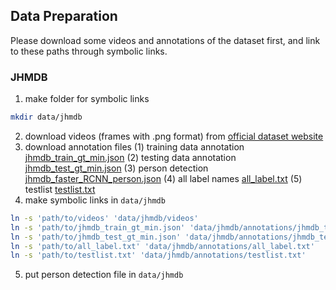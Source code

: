 ## Data Preparation

Please download some videos and annotations of the dataset first, and link to these paths through symbolic links.

### JHMDB

1. make folder for symbolic links
```bash
mkdir data/jhmdb
```

2. download videos (frames with .png format) from [official dataset website](http://jhmdb.is.tue.mpg.de/challenge/JHMDB/datasets)
3. download annotation files 
(1) training data annotation [jhmdb_train_gt_min.json](https://drive.google.com/file/d/1Xt6A8f-9zgGHXtZbNPwiNuzVkQu_f8P4/view?usp=drive_link)
(2) testing data annotation [jhmdb_test_gt_min.json](https://drive.google.com/file/d/13CV1Uhxcq-PmjSBwNN3kyBmKpvSJpt5Y/view?usp=drive_link)
(3) person detection [jhmdb_faster_RCNN_person.json](https://drive.google.com/file/d/1Vfzl8HTZL7YRX5e-4CziQ_u7ctXzZPFC/view?usp=drive_link)
(4) all label names [all_label.txt](https://drive.google.com/file/d/1GiKTZMOzdS14m-HMd5EmaD72Jtx6bEMA/view?usp=drive_link)
(5) testlist [testlist.txt](https://drive.google.com/file/d/19zWUapdXLRRakQf5O5q4JkdRzEm6MJAx/view?usp=drive_link)
4. make symbolic links in `data/jhmdb`
```bash
ln -s 'path/to/videos' 'data/jhmdb/videos'
ln -s 'path/to/jhmdb_train_gt_min.json' 'data/jhmdb/annotations/jhmdb_train_gt_min.json'
ln -s 'path/to/jhmdb_test_gt_min.json' 'data/jhmdb/annotations/jhmdb_test_gt_min.json'
ln -s 'path/to/all_label.txt' 'data/jhmdb/annotations/all_label.txt'
ln -s 'path/to/testlist.txt' 'data/jhmdb/annotations/testlist.txt'
```
5. put person detection file in `data/jhmdb`